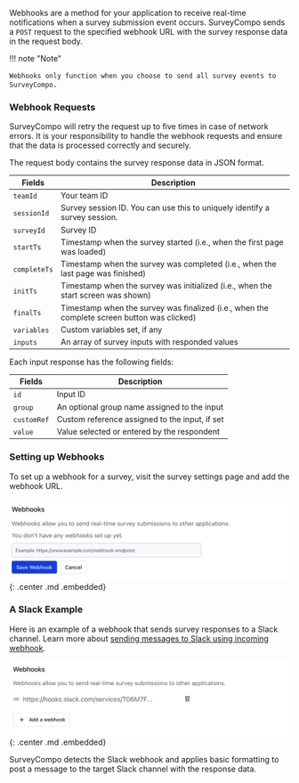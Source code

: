 Webhooks are a method for your application to receive real-time notifications when a survey submission event occurs. SurveyCompo sends a `POST` request to the specified webhook URL with the survey response data in the request body.

!!! note "Note"

    Webhooks only function when you choose to send all survey events to SurveyCompo.

### Webhook Requests

SurveyCompo will retry the request up to five times in case of network errors. It is your responsibility to handle the webhook requests and ensure that the data is processed correctly and securely.

The request body contains the survey response data in JSON format.

| Fields     | Description                                         |
|------------|-----------------------------------------------------|
| `teamId`   | Your team ID                                        |
| `sessionId`| Survey session ID. You can use this to uniquely identify a survey session. |
| `surveyId` | Survey ID                                           |
| `startTs`  | Timestamp when the survey started (i.e., when the first page was loaded) |
| `completeTs`| Timestamp when the survey was completed (i.e., when the last page was finished) |
| `initTs`   | Timestamp when the survey was initialized (i.e., when the start screen was shown) |
| `finalTs`  | Timestamp when the survey was finalized (i.e., when the complete screen button was clicked) |
| `variables`| Custom variables set, if any                        |
| `inputs`   | An array of survey inputs with responded values     |

Each input response has the following fields:

| Fields     | Description                                         |
|------------|-----------------------------------------------------|
| `id`       | Input ID                                            |
| `group`    | An optional group name assigned to the input        |
| `customRef`| Custom reference assigned to the input, if set      |
| `value`    | Value selected or entered by the respondent         |

### Setting up Webhooks

To set up a webhook for a survey, visit the survey settings page and add the webhook URL.

![Webhooks](../assets/images/integration-webhooks.png){: .center .md .embedded}

### A Slack Example

Here is an example of a webhook that sends survey responses to a Slack channel. Learn more about [sending messages to Slack using incoming webhook](https://api.slack.com/messaging/webhooks).

![Webhooks](../assets/images/integration-webhooks-slack.png){: .center .md .embedded}

SurveyCompo detects the Slack webhook and applies basic formatting to post a message to the target Slack channel with the response data.
